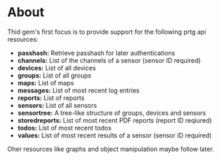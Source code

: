 About
=====

Thid gem's first focus is to provide support for the following prtg api resources:

- **passhash:**       Retrieve passhash for later authentications
- **channels:**       List of the channels of a sensor (sensor ID required)
- **devices:**        List of all devices
- **groups:**         List of all groups
- **maps:**           List of maps
- **messages:**       List of most recent log entries
- **reports:**        List of reports
- **sensors:**        List of all sensors
- **sensortree:**     A tree-like structure of groups, devices and sensors
- **storedreports:**  List of most recent PDF reports (report ID reqiured)
- **todos:**          List of most recent todos
- **values:**         List of most recent results of a sensor (sensor ID required)

Oher resources like graphs and object manipulation maybe follow later.
